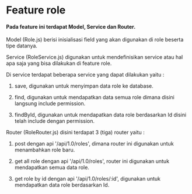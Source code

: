 # Feature role

#### Pada feature ini terdapat Model, Service dan Router.

Model (Role.js) berisi inisialisasi field yang akan digunakan di role beserta tipe datanya.

Service (RoleService.js) digunakan untuk mendefinisikan service atau hal apa saja yang bisa dilakukan di feature role. 

Di service terdapat beberapa service yang dapat dilakukan yaitu :

  1. save, digunakan untuk menyimpan data role ke database.
  
  2. find, digunakan untuk mendapatkan data semua role dimana disini langsung include permission.
  
  3. findById, digunakan untuk mendapatkan data role berdasarkan Id disini telah include dengan permission.

Router (RoleRouter.js) disini terdapat 3 (tiga) router yaitu :

  1. post dengan api '/api/1.0/roles', dimana router ini digunakan untuk menambahkan role baru.
  
  2. get all role dengan api '/api/1.0/roles', router ini digunakan untuk mendapatkan semua data role.
  
  3. get role by id dengan api '/api/1.0/roles/:id', digunakan untuk mendapatkan data role berdasarkan Id.
